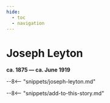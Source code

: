 ```yaml
---
hide:
  - toc
  - navigation 
---
```


# Joseph Leyton

**ca. 1875 — ca. June 1919**

--8<-- "snippets/joseph-leyton.md"

--8<-- "snippets/add-to-this-story.md"